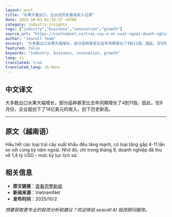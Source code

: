 ```yaml
---
layout: post
title: "水果大量出口，企业创历史最高收入记录"
date: 2025-10-03 01:16:27 +0700
category: industry-insights
tags: ["industry","business","innovation","growth"]
source_url: "https://vietnamnet.vn/trai-cay-o-at-xuat-ngoai-doanh-nghiep-thu-tien-nhieu-ky-luc-lich-su-2448461.html"
author: "seacall Team"
excerpt: "大多数出口水果大幅增长，部分品种甚至比去年同期增长了4到11倍。因此，仅9月份，企业就创下了14亿美元的收入，创下历史新高。..."
featured: false
keywords: "industry, business, innovation, growth"
lang: vi
translated: true
translated_lang: zh-Hans
---
```


## 中文译文

大多数出口水果大幅增长，部分品种甚至比去年同期增长了4到11倍。因此，仅9月份，企业就创下了14亿美元的收入，创下历史新高。

---

## 原文（越南语）

Hầu hết các loại trái cây xuất khẩu đều tăng mạnh, có loại tăng gấp 4-11 lần so với cùng kỳ năm ngoái. Nhờ đó, chỉ trong tháng 9, doanh nghiệp đã thu về 1,4 tỷ USD - mức kỷ lục lịch sử.

## 相关信息

- **原文链接**：[查看完整新闻](https://vietnamnet.vn/trai-cay-o-at-xuat-ngoai-doanh-nghiep-thu-tien-nhieu-ky-luc-lich-su-2448461.html)
- **新闻来源**：VietnamNet
- **发布时间**：2025/10/2

*想要获取更专业的投资分析和建议？欢迎体验 seacall AI 投资顾问服务。*